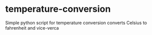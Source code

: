 # temperature-conversion
Simple python script for temperature conversion
converts Celsius to fahrenheit and vice-verca